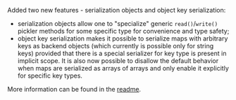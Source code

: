 Added two new features - serialization objects and object key serialization:

* serialization objects allow one to "specialize" generic `read()`/`write()` pickler
  methods for some specific type for convenience and type safety;
* object key serialization makes it possible to serialize maps with arbitrary keys
  as backend objects (which currently is possible only for string keys) provided that
  there is a special serializer for key type is present in implicit scope. It is also now
  possible to disallow the default behavior when maps are serialized as arrays of arrays
  and only enable it explicitly for specific key types.
  
More information can be found in the [readme](https://github.com/netvl/picopickle#readme).